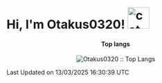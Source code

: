 <h1> Hi, I'm Otakus0320! <img src="https://media.giphy.com/media/mGcNjsfWAjY5AEZNw6/giphy.gif" width="50" alt="cat"></h1>

<h4 align="center">Top langs</h4>

<p align="center"><img src="https://github-readme-stats.vercel.app/api/top-langs/?username=Otakus0320&langs_count=10&theme=tokyonight&layout=compact" alt="Otakus0320 :: Top Langs" /></p>

<!--START_SECTION:waka-->

 Last Updated on 13/03/2025 16:30:39 UTC
<!--END_SECTION:waka-->
